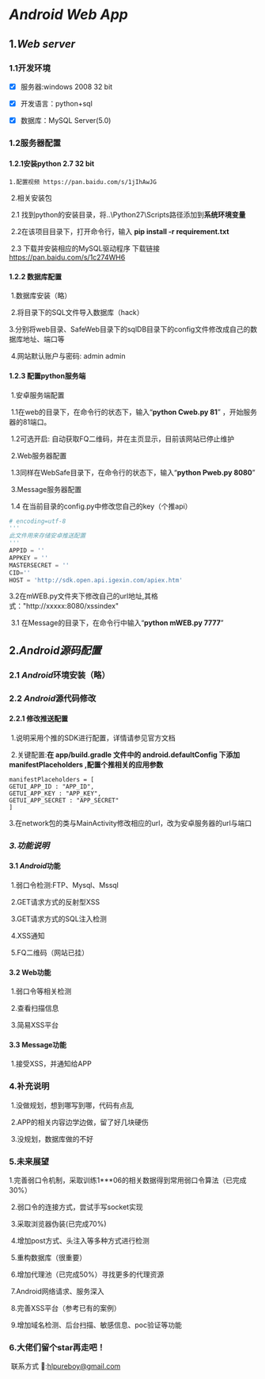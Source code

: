 # *Android Web App*

## 1.*Web server*

### 1.1开发环境

- [x] 服务器:windows 2008 32 bit

- [x] 开发语言：python+sql

- [x] 数据库：MySQL Server(5.0)

### 1.2服务器配置

#### 1.2.1安装python 2.7 32 bit

 	1.配置视频 https://pan.baidu.com/s/1jIhAwJG

​	2.相关安装包 

​		2.1 找到python的安装目录，将..\Python27\Scripts路径添加到**系统环境变量**

​		2.2在该项目目录下，打开命令行，输入 **pip install -r requirement.txt**

​		2.3 下载并安装相应的MySQL驱动程序 下载链接 https://pan.baidu.com/s/1c274WH6

#### 1.2.2 数据库配置

​	1.数据库安装（略）

​	2.将目录下的SQL文件导入数据库（hack）

​	3.分别将web目录、SafeWeb目录下的sqlDB目录下的config文件修改成自己的数据库地址、端口等

​	4.网站默认账户与密码: admin admin

#### 1.2.3 配置python服务端

​	1.安卓服务端配置

​		1.1在web的目录下，在命令行的状态下，输入“**python Cweb.py 81**” ，开始服务器的81端口。

​		1.2可选开启: 自动获取FQ二维码，并在主页显示，目前该网站已停止维护

​	2.Web服务器配置

​		1.3同样在WebSafe目录下，在命令行的状态下，输入“**python Pweb.py 8080**” 

​	3.Message服务器配置

​		1.4 在当前目录的config.py中修改您自己的key（个推api）	

```python
# encoding=utf-8
'''
此文件用来存储安卓推送配置
'''
APPID = ''
APPKEY = ''
MASTERSECRET = ''
CID=''
HOST = 'http://sdk.open.api.igexin.com/apiex.htm'
```

​		3.2在mWEB.py文件夹下修改自己的url地址,其格式："http://xxxxx:8080/xssindex"

​		3.1 在Message的目录下，在命令行中输入“**python mWEB.py 7777**”

## 2.*Android源码配置*

### 2.1 *Android*环境安装（略）

### 2.2 *Android*源代码修改

#### 2.2.1 修改推送配置

​	1.说明采用个推的SDK进行配置，详情请参见官方文档

​	2.关键配置:**在 app/build.gradle 文件中的 android.defaultConfig 下添加 	manifestPlaceholders ,配置个推相关的应用参数**

```
manifestPlaceholders = [
GETUI_APP_ID : "APP_ID",
GETUI_APP_KEY : "APP_KEY",
GETUI_APP_SECRET : "APP_SECRET"
]
```

​	3.在network包的类与MainActivity修改相应的url，改为安卓服务器的url与端口

### *3.功能说明*

#### 3.1 *Android*功能

​	1.弱口令检测:FTP、Mysql、Mssql

​	2.GET请求方式的反射型XSS

​	3.GET请求方式的SQL注入检测

​	4.XSS通知

​	5.FQ二维码（网站已挂）

#### 3.2 Web功能

​	1.弱口令等相关检测

​	2.查看扫描信息

​	3.简易XSS平台

#### 3.3 Message功能

​	1.接受XSS，并通知给APP

### 4.补充说明

​	1.没做规划，想到哪写到哪，代码有点乱

​	2.APP的相关内容边学边做，留了好几块硬伤

​	3.没规划，数据库做的不好

### 5.未来展望

​	1.完善弱口令机制，采取训练1***06的相关数据得到常用弱口令算法（已完成30%）

​	2.弱口令的连接方式，尝试手写socket实现

​	3.采取浏览器伪装(已完成70%)

​	4.增加post方式、头注入等多种方式进行检测

​	5.重构数据库（很重要）

​	6.增加代理池（已完成50%）寻找更多的代理资源

​	7.Android网络请求、服务深入

​	8.完善XSS平台（参考已有的案例）

​	9.增加域名检测、后台扫描、敏感信息、poc验证等功能

### 6.大佬们留个star再走吧！

​	联系方式 ​:e-mail:​:hlpureboy@gmail.com





